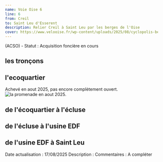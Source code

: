 ```yaml
---
name: Voie Oise 6
line: 6
from: Creil
to: Saint Leu d'Esserent
description: Relier Creil à Saint Leu par les berges de l'Oise
cover: https://www.velooise.fr/wp-content/uploads/2025/08/cyclopolis-berges-oise-072025.jpg
---
```

(ACSO) - 
Statut : Acquisition foncière en cours 
## les tronçons

## l'ecoquartier
Achevé en aout 2025, pas encore complètement ouvert.
![la promenade en aout 2025](https://www.velooise.fr/wp-content/uploads/2025/08/cyclopolis-cabaret-2025.png "Vue le 31.7.2025").

## de l'écoquartier à l'écluse

## de l'écluse à l'usine EDF

## de l'usine EDF à Saint Leu

Date actualisation : 17/08/2025
Description : 
Commentaires : A compléter
